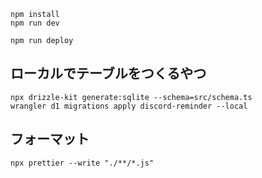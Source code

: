 ```
npm install
npm run dev
```

```
npm run deploy
```

## ローカルでテーブルをつくるやつ

```
npx drizzle-kit generate:sqlite --schema=src/schema.ts
wrangler d1 migrations apply discord-reminder --local
```

## フォーマット

```
npx prettier --write "./**/*.js"
```